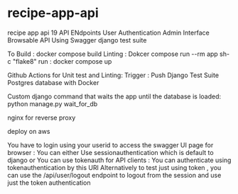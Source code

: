 # recipe-app-api

recipe app api
19 API ENdpoints
User Authentication
Admin Interface
Browsable API Using Swagger
django test suite

To Build :
docker compose build
Linting :
Dokcer compose run --rm app sh-c "flake8"
run :
docker compose up

Github Actions for Unit test and Linting:
Trigger : Push
Django Test Suite
Postgres database with Docker

Custom django command that waits the app until the database is loaded:
python manage.py wait_for_db

nginx for reverse proxy

deploy on aws

You have to login using your userid to access the swagger UI page
for browser :
You can either Use sessionauthentication which is default to django
or You can use tokenauth
for API clients :
You can authenticate using tokenauthentication by this URl
Alternatively to test just using token , you can use the /api/user/logout endpoint to logout from the session and use just the token authentication
